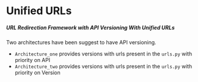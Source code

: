 # Unified URLs
##### URL Redirection Framework with API Versioning With Unified URLs

Two architectures have been suggest to have API versioning.

- `Architecture_one` provides versions with urls present in the `urls.py` with priority on API 
- `Architecture_two` provides versions with urls present in the `urls.py` with priority on Version



